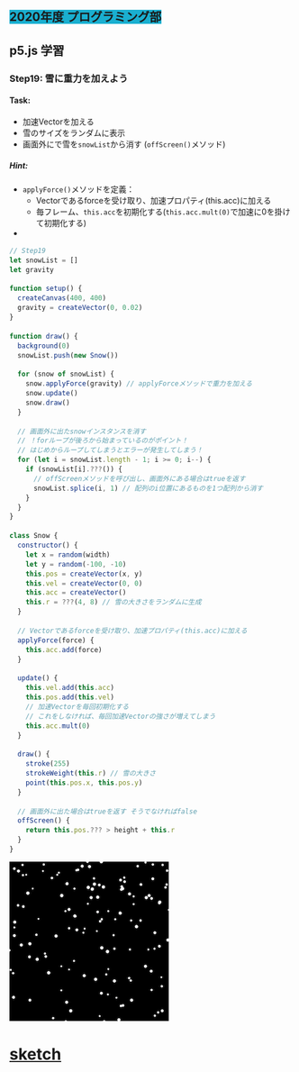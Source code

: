 ## <span style="background: #1aafd0">2020年度 プログラミング部</span>

## p5.js 学習

### Step19: 雪に重力を加えよう



#### Task: 

* 加速Vectorを加える
* 雪のサイズをランダムに表示
* 画面外にで雪を`snowList`から消す (`offScreen()`メソッド)

##### Hint: 

* `applyForce()`メソッドを定義：
  *  Vectorであるforceを受け取り、加速プロパティ(this.acc)に加える
  * 毎フレーム、`this.acc`を初期化する(`this.acc.mult(0)`で加速に0を掛けて初期化する)
* 

```js
// Step19
let snowList = []
let gravity

function setup() {
  createCanvas(400, 400)
  gravity = createVector(0, 0.02)
}

function draw() {
  background(0)
  snowList.push(new Snow())

  for (snow of snowList) {
    snow.applyForce(gravity) // applyForceメソッドで重力を加える
    snow.update()
    snow.draw()
  }

  // 画面外に出たsnowインスタンスを消す
  // ！forループが後ろから始まっているのがポイント！
  // はじめからループしてしまうとエラーが発生してしまう！
  for (let i = snowList.length - 1; i >= 0; i--) {
    if (snowList[i].???()) {
      // offScreenメソッドを呼び出し、画面外にある場合はtrueを返す
      snowList.splice(i, 1) // 配列のi位置にあるものを1つ配列から消す
    }
  }
}

class Snow {
  constructor() {
    let x = random(width)
    let y = random(-100, -10)
    this.pos = createVector(x, y)
    this.vel = createVector(0, 0)
    this.acc = createVector()
    this.r = ???(4, 8) // 雪の大きさをランダムに生成
  }

  // Vectorであるforceを受け取り、加速プロパティ(this.acc)に加える
  applyForce(force) {
    this.acc.add(force)
  }

  update() {
    this.vel.add(this.acc)
    this.pos.add(this.vel)
    // 加速Vectorを毎回初期化する
    // これをしなければ、毎回加速Vectorの強さが増えてしまう
    this.acc.mult(0)
  }

  draw() {
    stroke(255)
    strokeWeight(this.r) // 雪の大きさ
    point(this.pos.x, this.pos.y)
  }

  // 画面外に出た場合はtrueを返す そうでなければfalse
  offScreen() {
    return this.pos.??? > height + this.r
  }
}


```

![step13](pics/task19.png)

# [sketch](https://editor.p5js.org/sf_/present/yLIxWuhJx)




